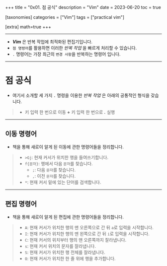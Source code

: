 +++
title = "0x01. 점 공식"
description = "Vim"
date = 2023-06-20
toc = true

[taxonomies]
categories = ["Vim"]
tags = ["practical vim"]

[extra]
math=true
+++

---

- <txtylw>***Vim***</txtylw> 은 반복 작업에 최적화된 편집기입니다.
- `점 명령어`를 활용하면 이러한 <txtylw>*반복 작업*</txtylw> 을 빠르게 처리할 수 있습니다.
- `.` 명령어는 가장 최근의 `변경 사항`을 반복하는 명령어 입니다.

---

# 점 공식
- 여기서 소개할 세 가지 `.` 명령을 이용한 <txtylw>*반복 작업*</txtylw> 은 아래의 공통적인 형식을 갖습니다.
> - 키 입력 한 번으로 <txtred>이동</txtred> **+** 키 입력 한 번으로 <txtred>***.*** 실행</txtred>

---

## 이동 명령어
- 책을 통해 새로이 알게 된 <txtred>이동</txtred>에 관한 명령어들을 정리합니다.
> - `>Gj`: 현재 커서가 위치한 행을 <txtylw>들여쓰기</txtylw>합니다.
> - `f{문자}`: 행에서 다음 `문자`를 찾습니다.
>     - `;`: 다음 `문자`를 찾습니다.
>     - `,`: 이전 `문자`를 찾습니다.
> - `*`: 현재 커서 밑에 있는 단어를 검색합니다.

---

## 편집 명령어
- 책을 통해 새로이 알게 된 <txtred>편집</txtred>에 관한 명령어들을 정리합니다.
> - `A`: 현재 커서가 위치한 행의 맨 오른쪽으로 간 뒤 `a`로 입력을 시작합니다.
> - `I`: 현재 커서가 위치한 행의 맨 왼쪽으로 간 뒤 `i`로 입력을 시작합니다.
> - `C`: 현재 커서의 위치부터 행의 맨 오른쪽까지 잘라냅니다.
> - `s`: 현재 커서 위치의 문자를 잘라냅니다.
> - `S`: 현재 커서가 위치한 행 전체를 잘라냅니다.
> - `O`: 현재 커서가 위치한 한 줄 위에 행을 추가합니다.



